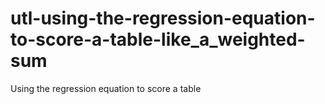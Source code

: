 # utl-using-the-regression-equation-to-score-a-table-like_a_weighted-sum
Using the regression equation to score a table
